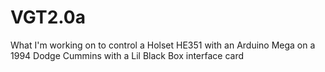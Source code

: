# VGT2.0a
What I'm working on to control a Holset HE351 with an Arduino Mega on a 1994 Dodge Cummins with a Lil Black Box interface card
